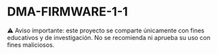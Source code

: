 # DMA-FIRMWARE-1-1
⚠️ Aviso importante: este proyecto se comparte únicamente con fines educativos y de investigación. No se recomienda ni aprueba su uso con fines maliciosos.
